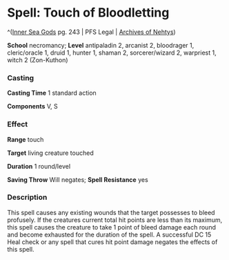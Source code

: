 # Spell: Touch of Bloodletting

^([Inner Sea Gods][ss-touch-of-bloodletting] pg. 243 | PFS Legal | [Archives of Nehtys][sn-touch-of-bloodletting])

**School** necromancy; **Level** antipaladin 2, arcanist 2, bloodrager 1, cleric/oracle 1, druid 1, hunter 1, shaman 2, sorcerer/wizard 2, warpriest 1, witch 2 (Zon-Kuthon)

### Casting

**Casting Time** 1 standard action  

**Components** V, S

### Effect

**Range** touch  

**Target** living creature touched  

**Duration** 1 round/level  

**Saving Throw** Will negates; **Spell Resistance** yes

### Description

This spell causes any existing wounds that the target possesses to bleed profusely. If the creatures current total hit points are less than its maximum, this spell causes the creature to take 1 point of bleed damage each round and become exhausted for the duration of the spell. A successful DC 15 Heal check or any spell that cures hit point damage negates the effects of this spell.

[ss-touch-of-bloodletting]: http://paizo.com/products/btpy94wj
[sn-touch-of-bloodletting]: http://www.archivesofnethys.com/SpellDisplay.aspx?ItemName=Touch%20of%20Bloodletting